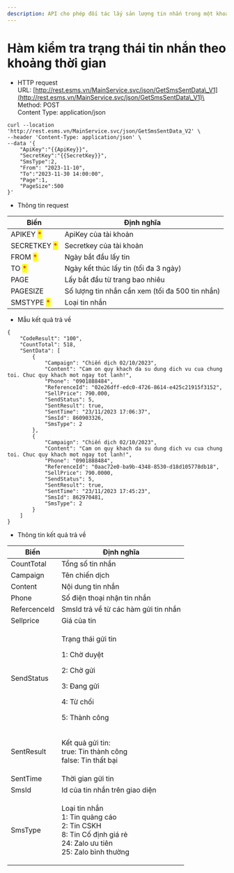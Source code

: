 ```yaml
---
description: API cho phép đối tác lấy sản lượng tin nhắn trong một khoảng thời gian
---
```


# Hàm kiểm tra trạng thái tin nhắn theo khoảng thời gian

* HTTP request\
  URL: [http://rest.esms.vn/MainService.svc/json/GetSmsSentData\_V1](http://rest.esms.vn/MainService.svc/json/GetSmsSentData\_V1)\
  Method: POST\
  Content Type:  application/json

```
curl --location 'http://rest.esms.vn/MainService.svc/json/GetSmsSentData_V2' \
--header 'Content-Type: application/json' \
--data '{
    "ApiKey":"{{ApiKey}}",
    "SecretKey":"{{SecretKey}}",
    "SmsType":2,
    "From": "2023-11-10",
    "To":"2023-11-30 14:00:00",
    "Page":1,
    "PageSize":500
}'
```

* Thông tin request

| Biến                                         | Định nghĩa                                      |
| -------------------------------------------- | ----------------------------------------------- |
| APIKEY <mark style="color:red;">\*</mark>    | ApiKey của tài khoản                            |
| SECRETKEY <mark style="color:red;">\*</mark> | Secretkey của tài khoản                         |
| FROM <mark style="color:red;">\*</mark>      | Ngày bắt đầu lấy tin                            |
| TO <mark style="color:red;">\*</mark>        | Ngày kết thúc lấy tin (tối đa 3 ngày)           |
| PAGE                                         | Lấy bắt đầu từ trang bao nhiêu                  |
| PAGESIZE                                     | Số lượng tin nhắn cần xem (tối đa 500 tin nhắn) |
| SMSTYPE <mark style="color:red;">\*</mark>   | Loại tin nhắn                                   |

* Mẫu kết quả trả về

```
{
    "CodeResult": "100",
    "CountTotal": 518,
    "SentData": [
        {
            "Campaign": "Chiến dịch 02/10/2023",
            "Content": "Cam on quy khach da su dung dich vu cua chung toi. Chuc quy khach mot ngay tot lanh!",
            "Phone": "0901888484",
            "ReferenceId": "02e26dff-edc0-4726-8614-e425c21915f3152",
            "SellPrice": 790.000,
            "SendStatus": 5,
            "SentResult": true,
            "SentTime": "23/11/2023 17:06:37",
            "SmsId": 860903326,
            "SmsType": 2
        },
        {
            "Campaign": "Chiến dịch 02/10/2023",
            "Content": "Cam on quy khach da su dung dich vu cua chung toi. Chuc quy khach mot ngay tot lanh!",
            "Phone": "0901888484",
            "ReferenceId": "0aac72e0-ba9b-4348-8530-d18d105778db18",
            "SellPrice": 790.0000,
            "SendStatus": 5,
            "SentResult": true,
            "SentTime": "23/11/2023 17:45:23",
            "SmsId": 862970481,
            "SmsType": 2
        }
    ]
}
```

* Thông tin kết quả trả về

| Biến         | Định nghĩa                                                                                                                   |
| ------------ | ---------------------------------------------------------------------------------------------------------------------------- |
| CountTotal   | Tổng số tin nhắn                                                                                                             |
| Campaign     | Tên chiến dịch                                                                                                               |
| Content      | Nội dung tin nhắn                                                                                                            |
| Phone        | Số điện thoại nhận tin nhắn                                                                                                  |
| RefercenceId | SmsId trả về từ các hàm gửi tin nhắn                                                                                         |
| Sellprice    | Giá của tin                                                                                                                  |
| SendStatus   | <p>Trạng thái gửi tin</p><p>1: Chờ duyệt</p><p>2: Chờ gửi</p><p>3: Đang gửi</p><p>4: Từ chối</p><p>5: Thành công</p>         |
| SentResult   | <p>Kết quả gửi tin:<br>true: Tin thành công<br>false: Tin thất bại</p>                                                       |
| SentTime     | Thời gian gửi tin                                                                                                            |
| SmsId        | Id của tin nhắn trên giao diện                                                                                               |
| SmsType      | <p>Loại tin nhắn<br>1: Tin quảng cáo<br>2: Tin CSKH<br>8: Tin Cố định giá rẻ<br>24: Zalo ưu tiên<br>25: Zalo bình thường</p> |
